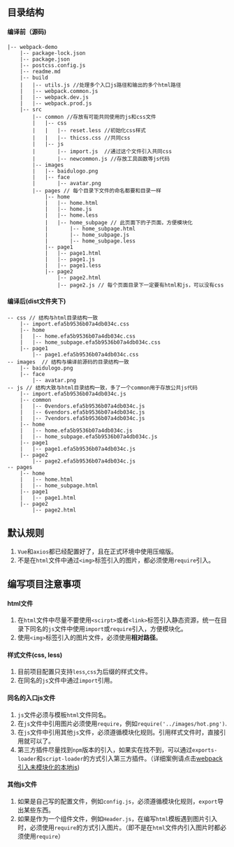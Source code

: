## 目录结构
#### 编译前（源码)
```
|-- webpack-demo
    |-- package-lock.json
    |-- package.json
    |-- postcss.config.js
    |-- readme.md
    |-- build
    |   |-- utils.js //处理多个入口js路径和输出的多个html路径
    |   |-- webpack.common.js
    |   |-- webpack.dev.js
    |   |-- webpack.prod.js
    |-- src
        |-- common //存放有可能共同使用的js和css文件
        |   |-- css
        |   |   |-- reset.less //初始化css样式
        |   |   |-- thicss.css //共同css
        |   |-- js
        |       |-- import.js  //通过这个文件引入共同css
        |       |-- newcommon.js //存放工具函数等js代码
        |-- images
        |   |-- baidulogo.png
        |   |-- face
        |       |-- avatar.png
        |-- pages // 每个目录下文件的命名都要和目录一样
            |-- home
            |   |-- home.html
            |   |-- home.js
            |   |-- home.less
            |   |-- home_subpage // 此页面下的子页面，方便模块化
            |       |-- home_subpage.html
            |       |-- home_subpage.js
            |       |-- home_subpage.less
            |-- page1
            |   |-- page1.html
            |   |-- page1.js
            |   |-- page1.less
            |-- page2
                |-- page2.html
                |-- page2.js // 每个页面目录下一定要有html和js，可以没有css
```

#### 编译后(dist文件夹下)
```
-- css // 结构与html目录结构一致
    |-- import.efa5b9536b07a4db034c.css
    |-- home
    |   |-- home.efa5b9536b07a4db034c.css
    |   |-- home_subpage.efa5b9536b07a4db034c.css
    |-- page1
        |-- page1.efa5b9536b07a4db034c.css
-- images  // 结构与编译前源码的目录结构一致
    |-- baidulogo.png
    |-- face
        |-- avatar.png
-- js // 结构大致与html目录结构一致，多了一个common用于存放公共js代码
    |-- import.efa5b9536b07a4db034c.js
    |-- common
    |   |-- 0vendors.efa5b9536b07a4db034c.js
    |   |-- 6vendors.efa5b9536b07a4db034c.js
    |   |-- 7vendors.efa5b9536b07a4db034c.js
    |-- home
    |   |-- home.efa5b9536b07a4db034c.js
    |   |-- home_subpage.efa5b9536b07a4db034c.js
    |-- page1
    |   |-- page1.efa5b9536b07a4db034c.js
    |-- page2
        |-- page2.efa5b9536b07a4db034c.js
-- pages
    |-- home
    |   |-- home.html
    |   |-- home_subpage.html
    |-- page1
    |   |-- page1.html
    |-- page2
        |-- page2.html
```

## 默认规则
1. `Vue`和`axios`都已经配置好了，且在正式环境中使用压缩版。
2. 不是在`html`文件中通过`<img>`标签引入的图片，都必须使用`require`引入。

## 编写项目注意事项
#### html文件
1. 在`html`文件中尽量不要使用`<scirpt>`或者`<link>`标签引入静态资源，统一在目录下同名的`js`文件中使用`import`或`require`引入，方便模块化。
2. 使用`<img>`标签引入的图片文件，必须使用**相对路径**。

#### 样式文件(css, less)
1. 目前项目配置只支持`less`,`css`为后缀的样式文件。
2. 在同名的`js`文件中通过`import`引用。

#### 同名的入口js文件
1. `js`文件必须与模板`html`文件同名。
2. 在`js`文件中引用图片必须使用`require`，例如`require('../images/hot.png')`.
3. 在`js`文件中引用其他`js`文件，必须遵循模块化规则。引用样式文件时，直接引用就可以了。
4. 第三方插件尽量找到`npm`版本的引入，如果实在找不到，可以通过`exports-loader`和`script-loader`的方式引入第三方插件。（详细案例请点击[webpack 引入未模块化的本地js](https://blog.csdn.net/httguangtt/article/details/106636912))

#### 其他js文件
1. 如果是自己写的配置文件，例如`config.js`，必须遵循模块化规则，`export`导出某些东西。
2. 如果是作为一个组件文件，例如`Header.js`，在编写`html`模板遇到图片引入时，必须使用`require`的方式引入图片。（即不是在`html`文件内引入图片时都必须使用`require`）
